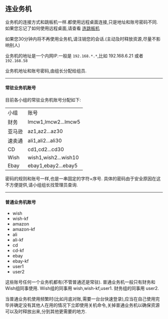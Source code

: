 
## 连业务机
业务机的连接方式和跳板机一样.都使用远程桌面连接,只是地址和账号密码不同.
如果您忘记了如何使用远程桌面,请查看 [连跳板机](chapter3-2.md#1-呼出远程桌面连接)

如果您30分钟内将不再使用业务机,请注销您的会话.(主动及时释放资源,尽量不影响别人)


业务机的地址是一个内网IP.一般是 `192.168.*.*`,比如 192.168.6.21 或者 `192.168.58`  

业务机地址和账号密码,由组长分配给组员.
***

#### 常驻业务机账号
目前各小组的常驻业务机账号分配如下:
<table>
    <tr>
    <td>小组</td>
    <td>账号</td>
    </tr>
    <tr>
    <td>财务</td>
    <td>lmcw1,lmcw2...lmcw5</td>
    </tr>
    <tr>
    <td>亚马逊</td>
    <td>az1,az2...az30</td>
    </tr>
    <tr>
    <td>速卖通</td>
    <td>ali1,ali2...ali30</td>
    </tr>
    <tr>
    <td>CD</td>
    <td>cd1,cd2...cd30</td>
    </tr>
    <tr>
    <td>Wish</td>
    <td>wish1,wish2...wish10</td>
    </tr>
    <tr>
    <td>Ebay</td>
    <td>ebay1,ebay2...ebay5</td>
    </tr>
</table>

密码的规则和账号一样,也是一串固定的字符+序号.
具体的密码由于安全原因在这不方便提供,请小组组长找管理员查询.
***
#### 普通业务机账号
+ wish
+ wish-kf
+ amazon
+ amazon-kf
+ ali
+ ali-kf
+ cd
+ cd-kf
+ ebay
+ ebay-kf
+ user1
+ user2

这些账号任何一个业务机都有(不管普通还是常驻).
普通业务机一般只有财务和Wish组同事使用.
Wish组的同事用 wish,wish-kf,user1.
财务组的同事用 user2.

当普通业务机使用频繁时(比如月底对账,需要一台台快速登录),应当在自己使用完毕并确定没有其他人在用的情况下立即使用关机命令,关掉普通业务机以确保资源可以及时释放出来,分到其他更需要的地方.




